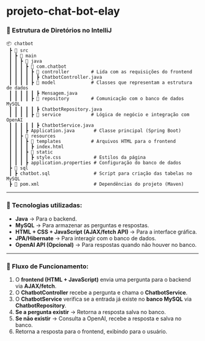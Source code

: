 # projeto-chat-bot-elay


### 📂 Estrutura de Diretórios no IntelliJ

```
📦 chatbot
 ┣ 📂 src
 ┃ ┣ 📂 main
 ┃ ┃ ┣ 📂 java
 ┃ ┃ ┃ ┣ 📂 com.chatbot
 ┃ ┃ ┃ ┃ ┣ 📂 controller        # Lida com as requisições do frontend
 ┃ ┃ ┃ ┃ ┃ ┣ ChatbotController.java
 ┃ ┃ ┃ ┃ ┣ 📂 model             # Classes que representam a estrutura de dados
 ┃ ┃ ┃ ┃ ┃ ┣ Mensagem.java
 ┃ ┃ ┃ ┃ ┣ 📂 repository        # Comunicação com o banco de dados MySQL
 ┃ ┃ ┃ ┃ ┃ ┣ ChatbotRepository.java
 ┃ ┃ ┃ ┃ ┣ 📂 service           # Lógica de negócio e integração com OpenAI
 ┃ ┃ ┃ ┃ ┃ ┣ ChatbotService.java
 ┃ ┃ ┃ ┣ Application.java       # Classe principal (Spring Boot)
 ┃ ┃ ┣ 📂 resources
 ┃ ┃ ┃ ┣ 📂 templates           # Arquivos HTML para o frontend
 ┃ ┃ ┃ ┃ ┣ index.html
 ┃ ┃ ┃ ┣ 📂 static
 ┃ ┃ ┃ ┃ ┣ style.css            # Estilos da página
 ┃ ┃ ┃ ┣ application.properties # Configuração do banco de dados
 ┣ 📂 sql
 ┃ ┣ chatbot.sql                # Script para criação das tabelas no MySQL
 ┣ 📄 pom.xml                    # Dependências do projeto (Maven)
```

---

### 🚀 Tecnologias utilizadas:
- **Java** → Para o backend.
- **MySQL** → Para armazenar as perguntas e respostas.
- **HTML + CSS + JavaScript (AJAX/fetch API)** → Para a interface gráfica.
- **JPA/Hibernate** → Para interagir com o banco de dados.
- **OpenAI API (Opcional)** → Para respostas quando não houver no banco.

---

### 📌 Fluxo de Funcionamento:

1. O **frontend (HTML + JavaScript)** envia uma pergunta para o backend via **AJAX/fetch**.
2. O **ChatbotController** recebe a pergunta e chama o **ChatbotService**.
3. O **ChatbotService** verifica se a entrada já existe no **banco MySQL** via **ChatbotRepository**.
4. **Se a pergunta existir** → Retorna a resposta salva no banco.
5. **Se não existir** → Consulta a OpenAI, recebe a resposta e salva no banco.
6. Retorna a resposta para o frontend, exibindo para o usuário.

